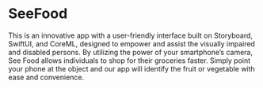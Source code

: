 # SeeFood
  This is an innovative app with a user-friendly interface built on Storyboard, SwiftUI, and CoreML, designed to empower and assist the visually impaired and disabled persons. By utilizing the power of your smartphone’s camera, See Food allows individuals to shop for their groceries faster. Simply point your phone at the object and our app will identify the fruit or vegetable with ease and convenience.
